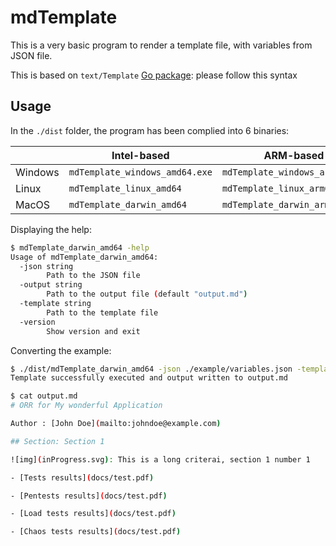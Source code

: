 # mdTemplate

This is a very basic program to render a template file, with variables from JSON file.

This is based on `text/Template` [Go package](https://pkg.go.dev/text/template): please follow this syntax

## Usage

In the `./dist` folder, the program has been complied into 6 binaries:

|         | Intel-based                    | ARM-based                      |
| ------- | ------------------------------ | ------------------------------ |
| Windows | `mdTemplate_windows_amd64.exe` | `mdTemplate_windows_arm64.exe` |
| Linux   | `mdTemplate_linux_amd64`       | `mdTemplate_linux_arm64`       |
| MacOS   | `mdTemplate_darwin_amd64`      | `mdTemplate_darwin_arm64`      |


Displaying the help:
```bash
$ mdTemplate_darwin_amd64 -help
Usage of mdTemplate_darwin_amd64:
  -json string
    	Path to the JSON file
  -output string
    	Path to the output file (default "output.md")
  -template string
    	Path to the template file
  -version
    	Show version and exit
```

Converting the example:
```bash
$ ./dist/mdTemplate_darwin_amd64 -json ./example/variables.json -template ./example/template.md
Template successfully executed and output written to output.md

$ cat output.md
# ORR for My wonderful Application

Author : [John Doe](mailto:johndoe@example.com)

## Section: Section 1

![img](inProgress.svg): This is a long criterai, section 1 number 1

- [Tests results](docs/test.pdf)

- [Pentests results](docs/test.pdf)

- [Load tests results](docs/test.pdf)

- [Chaos tests results](docs/test.pdf)


```